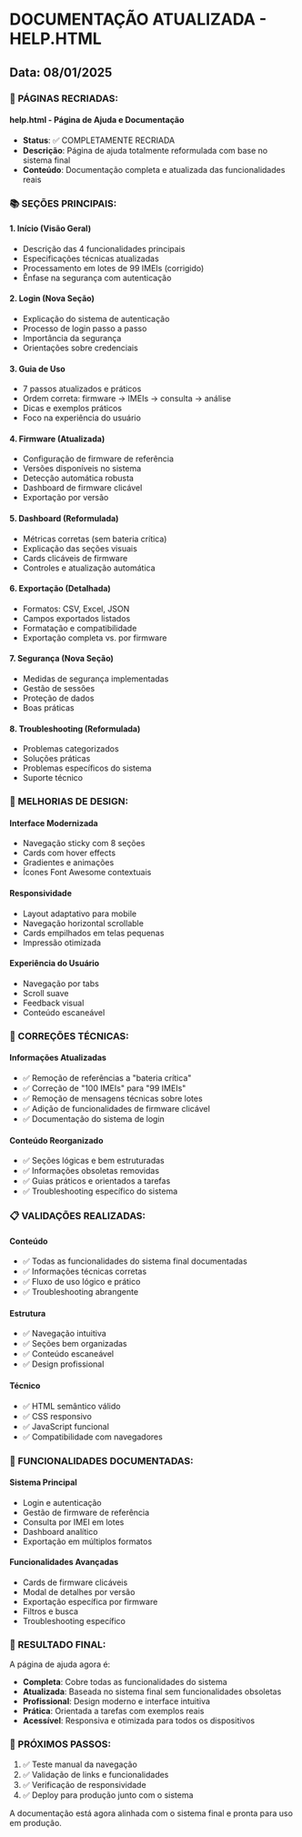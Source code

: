 # DOCUMENTAÇÃO ATUALIZADA - HELP.HTML

## Data: 08/01/2025

### 🔄 PÁGINAS RECRIADAS:

#### help.html - Página de Ajuda e Documentação
- **Status**: ✅ COMPLETAMENTE RECRIADA
- **Descrição**: Página de ajuda totalmente reformulada com base no sistema final
- **Conteúdo**: Documentação completa e atualizada das funcionalidades reais

### 📚 SEÇÕES PRINCIPAIS:

#### 1. Início (Visão Geral)
- Descrição das 4 funcionalidades principais
- Especificações técnicas atualizadas
- Processamento em lotes de 99 IMEIs (corrigido)
- Ênfase na segurança com autenticação

#### 2. Login (Nova Seção)
- Explicação do sistema de autenticação
- Processo de login passo a passo
- Importância da segurança
- Orientações sobre credenciais

#### 3. Guia de Uso
- 7 passos atualizados e práticos
- Ordem correta: firmware → IMEIs → consulta → análise
- Dicas e exemplos práticos
- Foco na experiência do usuário

#### 4. Firmware (Atualizada)
- Configuração de firmware de referência
- Versões disponíveis no sistema
- Detecção automática robusta
- Dashboard de firmware clicável
- Exportação por versão

#### 5. Dashboard (Reformulada)
- Métricas corretas (sem bateria crítica)
- Explicação das seções visuais
- Cards clicáveis de firmware
- Controles e atualização automática

#### 6. Exportação (Detalhada)
- Formatos: CSV, Excel, JSON
- Campos exportados listados
- Formatação e compatibilidade
- Exportação completa vs. por firmware

#### 7. Segurança (Nova Seção)
- Medidas de segurança implementadas
- Gestão de sessões
- Proteção de dados
- Boas práticas

#### 8. Troubleshooting (Reformulada)
- Problemas categorizados
- Soluções práticas
- Problemas específicos do sistema
- Suporte técnico

### 🎨 MELHORIAS DE DESIGN:

#### Interface Modernizada
- Navegação sticky com 8 seções
- Cards com hover effects
- Gradientes e animações
- Ícones Font Awesome contextuais

#### Responsividade
- Layout adaptativo para mobile
- Navegação horizontal scrollable
- Cards empilhados em telas pequenas
- Impressão otimizada

#### Experiência do Usuário
- Navegação por tabs
- Scroll suave
- Feedback visual
- Conteúdo escaneável

### 🔧 CORREÇÕES TÉCNICAS:

#### Informações Atualizadas
- ✅ Remoção de referências a "bateria crítica"
- ✅ Correção de "100 IMEIs" para "99 IMEIs"
- ✅ Remoção de mensagens técnicas sobre lotes
- ✅ Adição de funcionalidades de firmware clicável
- ✅ Documentação do sistema de login

#### Conteúdo Reorganizado
- ✅ Seções lógicas e bem estruturadas
- ✅ Informações obsoletas removidas
- ✅ Guias práticos e orientados a tarefas
- ✅ Troubleshooting específico do sistema

### 📋 VALIDAÇÕES REALIZADAS:

#### Conteúdo
- ✅ Todas as funcionalidades do sistema final documentadas
- ✅ Informações técnicas corretas
- ✅ Fluxo de uso lógico e prático
- ✅ Troubleshooting abrangente

#### Estrutura
- ✅ Navegação intuitiva
- ✅ Seções bem organizadas
- ✅ Conteúdo escaneável
- ✅ Design profissional

#### Técnico
- ✅ HTML semântico válido
- ✅ CSS responsivo
- ✅ JavaScript funcional
- ✅ Compatibilidade com navegadores

### 🎯 FUNCIONALIDADES DOCUMENTADAS:

#### Sistema Principal
- Login e autenticação
- Gestão de firmware de referência
- Consulta por IMEI em lotes
- Dashboard analítico
- Exportação em múltiplos formatos

#### Funcionalidades Avançadas
- Cards de firmware clicáveis
- Modal de detalhes por versão
- Exportação específica por firmware
- Filtros e busca
- Troubleshooting específico

### 🚀 RESULTADO FINAL:

A página de ajuda agora é:
- **Completa**: Cobre todas as funcionalidades do sistema
- **Atualizada**: Baseada no sistema final sem funcionalidades obsoletas
- **Profissional**: Design moderno e interface intuitiva
- **Prática**: Orientada a tarefas com exemplos reais
- **Acessível**: Responsiva e otimizada para todos os dispositivos

### 📝 PRÓXIMOS PASSOS:

1. ✅ Teste manual da navegação
2. ✅ Validação de links e funcionalidades
3. ✅ Verificação de responsividade
4. ✅ Deploy para produção junto com o sistema

A documentação está agora alinhada com o sistema final e pronta para uso em produção.
